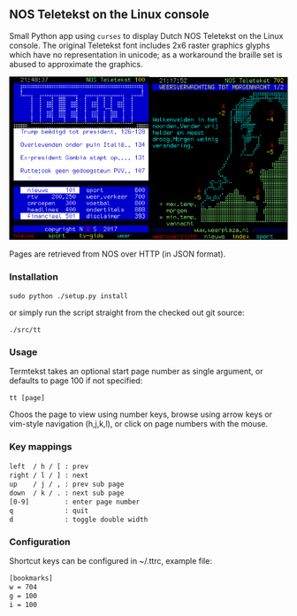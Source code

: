 
## NOS Teletekst on the Linux console

Small Python app using `curses` to display Dutch NOS Teletekst on the Linux
console. The original Teletekst font includes 2x6 raster graphics glyphs which
have no representation in unicode; as a workaround the braille set is abused to
approximate the graphics.

![Demo](/tt.png)

Pages are retrieved from NOS over HTTP (in JSON format).


### Installation

```
sudo python ./setup.py install
```

or simply run the script straight from the checked out git source:

```
./src/tt
```

### Usage

Termtekst takes an optional start page number as single argument, or defaults to page 100 if not specified:

```
tt [page]
```

Choos the page to view using number keys, browse using arrow keys or vim-style navigation (h,j,k,l), or click
on page numbers with the mouse.

### Key mappings

````
left  / h / [ : prev
right / l / ] : next
up    / j / , : prev sub page
down  / k / . : next sub page
[0-9]         : enter page number
q             : quit
d             : toggle double width
````

### Configuration

Shortcut keys can be configured in ~/.ttrc, example file:

````
[bookmarks]
w = 704
g = 100
i = 100
````


